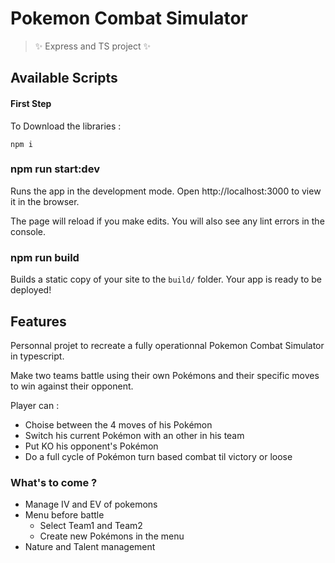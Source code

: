 # Pokemon Combat Simulator

> ✨ Express and TS project ✨

## Available Scripts

#### First Step

To Download the libraries :

`npm i`

### npm run start:dev

Runs the app in the development mode.
Open http://localhost:3000 to view it in the browser.

The page will reload if you make edits.
You will also see any lint errors in the console.

### npm run build

Builds a static copy of your site to the `build/` folder.
Your app is ready to be deployed!

## Features

Personnal projet to recreate a fully operationnal Pokemon Combat Simulator in typescript.

Make two teams battle using their own Pokémons and their specific moves to win against their opponent.

Player can :
- Choise between the 4 moves of his Pokémon
- Switch his current Pokémon with an other in his team
- Put KO his opponent's Pokémon
- Do a full cycle of Pokémon turn based combat til victory or loose

### What's to come ?

- Manage IV and EV of pokemons
- Menu before battle
  - Select Team1 and Team2
  - Create new Pokémons in the menu
- Nature and Talent management
